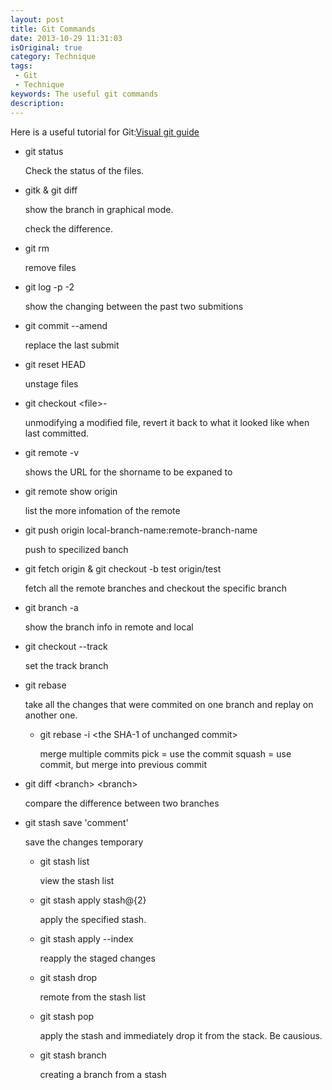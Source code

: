 ```yaml
---
layout: post
title: Git Commands 
date: 2013-10-29 11:31:03
isOriginal: true
category: Technique 
tags:
 - Git 
 - Technique
keywords: The useful git commands 
description: 
---
```


Here is a useful tutorial for Git:[Visual git guide][1]

* git status 

    Check the status of the files. 

* gitk & git diff 

    show the branch in graphical mode.

    check the difference.

* git rm

    remove files
    
* git log -p -2

    show the changing between the past two submitions

* git commit --amend

    replace the last submit

* git reset HEAD 

    unstage files

* git checkout \<file\>- 

    unmodifying a modified file, revert it back to what it looked like when last committed.

* git remote -v

    shows the URL for the shorname to be expaned to

* git remote show origin

    list the more infomation of the remote

* git push origin local-branch-name:remote-branch-name

    push to specilized banch 
    
* git fetch origin & git checkout -b test origin/test

    fetch all the remote branches and checkout the specific branch

* git branch -a

    show the branch info in remote and local

* git checkout --track 

    set the track branch  

* git rebase 

    take all the changes that were commited on one branch and replay on another one.

   * git rebase -i \<the SHA-1 of unchanged commit\>

      merge multiple commits
      pick = use the commit
      squash = use commit, but merge into previous commit

* git diff \<branch\> \<branch\>
    
    compare the difference between two branches

* git stash save 'comment'

    save the changes temporary

    * git stash list
        
        view the stash list

    * git stash apply stash@{2}

        apply the specified stash.    

    * git stash apply --index

        reapply the staged changes

    * git stash drop 

        remote from the stash list

    * git stash pop

        apply the stash and immediately drop it from the stack. Be causious.

    * git stash branch

        creating a branch from a stash

[1]:http://marklodato.github.io/visual-git-guide/index-en.html#reset

